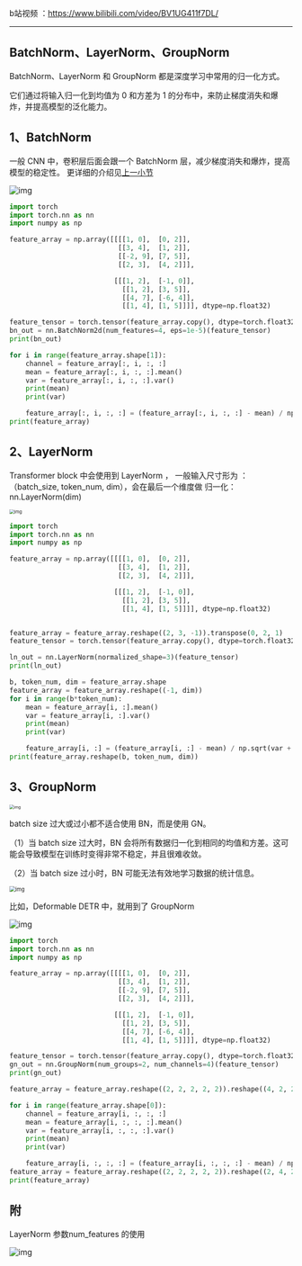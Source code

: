 b站视频 ：https://www.bilibili.com/video/BV1UG411f7DL/

----



## BatchNorm、LayerNorm、GroupNorm <!-- {docsify-ignore} -->

BatchNorm、LayerNorm 和 GroupNorm 都是深度学习中常用的归一化方式。

它们通过将输入归一化到均值为 0 和方差为 1 的分布中，来防止梯度消失和爆炸，并提高模型的泛化能力。 



## 1、BatchNorm
一般 CNN 中，卷积层后面会跟一个 BatchNorm 层，减少梯度消失和爆炸，提高模型的稳定性。 更详细的介绍见[上一小节](/网络搭建/8_BatchNorm.md)

<img src="https://p.ipic.vip/e7rrj9.jpg" alt="img"  />



```python
import torch
import torch.nn as nn
import numpy as np

feature_array = np.array([[[[1, 0],  [0, 2]],
                           [[3, 4],  [1, 2]],
                           [[-2, 9], [7, 5]],
                           [[2, 3],  [4, 2]]],

                          [[[1, 2],  [-1, 0]],
                            [[1, 2], [3, 5]],
                            [[4, 7], [-6, 4]],
                            [[1, 4], [1, 5]]]], dtype=np.float32)

feature_tensor = torch.tensor(feature_array.copy(), dtype=torch.float32)
bn_out = nn.BatchNorm2d(num_features=4, eps=1e-5)(feature_tensor)
print(bn_out)

for i in range(feature_array.shape[1]):
    channel = feature_array[:, i, :, :]
    mean = feature_array[:, i, :, :].mean()
    var = feature_array[:, i, :, :].var()
    print(mean)
    print(var)

    feature_array[:, i, :, :] = (feature_array[:, i, :, :] - mean) / np.sqrt(var + 1e-5)
print(feature_array) 
```





## 2、LayerNorm
Transformer block 中会使用到 LayerNorm ， 一般输入尺寸形为 ：（batch_size, token_num, dim），会在最后一个维度做 归一化： nn.LayerNorm(dim) 



<img src="https://p.ipic.vip/mr3de4.jpg" alt="img" style="zoom:55%;" />





```python
import torch
import torch.nn as nn
import numpy as np

feature_array = np.array([[[[1, 0],  [0, 2]],
                           [[3, 4],  [1, 2]],
                           [[2, 3],  [4, 2]]],

                          [[[1, 2],  [-1, 0]],
                            [[1, 2], [3, 5]],
                            [[1, 4], [1, 5]]]], dtype=np.float32)


feature_array = feature_array.reshape((2, 3, -1)).transpose(0, 2, 1)
feature_tensor = torch.tensor(feature_array.copy(), dtype=torch.float32)

ln_out = nn.LayerNorm(normalized_shape=3)(feature_tensor)
print(ln_out)

b, token_num, dim = feature_array.shape
feature_array = feature_array.reshape((-1, dim))
for i in range(b*token_num):
    mean = feature_array[i, :].mean()
    var = feature_array[i, :].var()
    print(mean)
    print(var)

    feature_array[i, :] = (feature_array[i, :] - mean) / np.sqrt(var + 1e-5)
print(feature_array.reshape(b, token_num, dim))
```





## 3、GroupNorm

<img src="https://p.ipic.vip/kua15n.jpg" alt="img" style="zoom:50%;" />

batch size 过大或过小都不适合使用 BN，而是使用 GN。

（1）当 batch size 过大时，BN 会将所有数据归一化到相同的均值和方差。这可能会导致模型在训练时变得非常不稳定，并且很难收敛。

（2）当 batch size 过小时，BN 可能无法有效地学习数据的统计信息。



<img src="https://p.ipic.vip/4k68tf.jpg" alt="img" style="zoom:67%;" />



  比如，Deformable DETR 中，就用到了 GroupNorm 

![img](https://i0.hdslb.com/bfs/article/7645d04f5d8f509b0a4e534c6b7b04853f7f7dfe.png@1256w_560h_!web-article-pic.avif)





```python
import torch
import torch.nn as nn
import numpy as np

feature_array = np.array([[[[1, 0],  [0, 2]],
                           [[3, 4],  [1, 2]],
                           [[-2, 9], [7, 5]],
                           [[2, 3],  [4, 2]]],

                          [[[1, 2],  [-1, 0]],
                            [[1, 2], [3, 5]],
                            [[4, 7], [-6, 4]],
                            [[1, 4], [1, 5]]]], dtype=np.float32)

feature_tensor = torch.tensor(feature_array.copy(), dtype=torch.float32)
gn_out = nn.GroupNorm(num_groups=2, num_channels=4)(feature_tensor)
print(gn_out)

feature_array = feature_array.reshape((2, 2, 2, 2, 2)).reshape((4, 2, 2, 2))

for i in range(feature_array.shape[0]):
    channel = feature_array[i, :, :, :]
    mean = feature_array[i, :, :, :].mean()
    var = feature_array[i, :, :, :].var()
    print(mean)
    print(var)

    feature_array[i, :, :, :] = (feature_array[i, :, :, :] - mean) / np.sqrt(var + 1e-5)
feature_array = feature_array.reshape((2, 2, 2, 2, 2)).reshape((2, 4, 2, 2))
print(feature_array)
```





## 附

LayerNorm 参数num_features 的使用 

![img](https://p.ipic.vip/cfv8gd.jpg)







